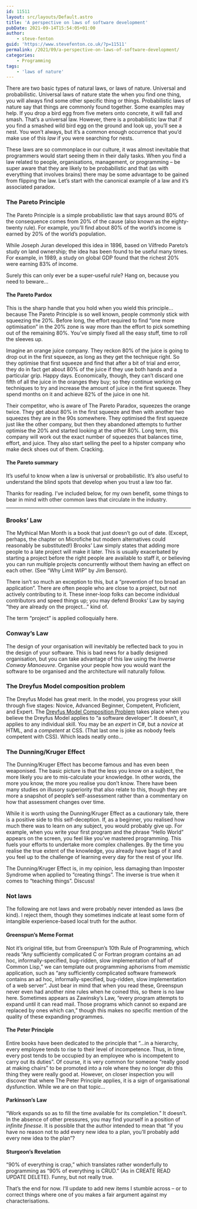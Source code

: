 ```yaml
---
id: 11511
layout: src/layouts/Default.astro
title: 'A perspective on laws of software development'
pubDate: 2021-09-14T15:54:05+01:00
author:
    - steve-fenton
guid: 'https://www.stevefenton.co.uk/?p=11511'
permalink: /2021/09/a-perspective-on-laws-of-software-development/
categories:
    - Programming
tags:
    - 'laws of nature'
---
```


There are two basic types of natural laws, or laws of nature. Universal and probabilistic. Universal laws of nature state the when you find one thing, you will always find some other specific thing or things. Probabilistic laws of nature say that things are commonly found together. Some examples may help. If you drop a bird egg from five meters onto concrete, it will fall and smash. That’s a universal law. However, there is a probabilistic law that if you find a smashed wild bird egg on the ground and look up, you’ll see a nest. You won’t always, but it’s a common enough occurrence that you’d make use of this *law* if you were searching for nests.

These laws are so commonplace in our culture, it was almost inevitable that programmers would start seeing them in their daily tasks. When you find a law related to people, organisations, management, or programming – be super aware that they are likely to be probabilistic and that (as with everything that involves brains) there may be some advantage to be gained from flipping the law. Let’s start with the canonical example of a law and it’s associated paradox.

### The Pareto Principle

The Pareto Principle is a simple probabilistic law that says around 80% of the consequence comes from 20% of the cause (also known as the eighty-twenty rule). For example, you’ll find about 80% of the world’s income is earned by 20% of the world’s population.

While Joseph Juran developed this idea in 1896, based on Vilfredo Pareto’s study on land ownership; the idea has been found to be useful many times. For example, in 1989, a study on global GDP found that the richest 20% were earning 83% of income.

Surely this can only ever be a super-useful rule? Hang on, because you need to beware…

#### The Pareto Pardox

This is the sharp handle that you hold when you wield this principle… because The Pareto Principle is so well known, people commonly stick with squeezing the 20%. Before long, the effort required to find “one more optimisation” in the 20% zone is way more than the effort to pick something out of the remaining 80%. You’ve simply fixed all the easy stuff, time to roll the sleeves up.

Imagine an orange juice company. They reckon 80% of the juice is going to drop out in the first squeeze, as long as they get the technique right. So they optimise that first squeeze and find that after a bit of trial and error, they do in fact get about 80% of the juice if they use both hands and a particular grip. Happy days. Economically, though, they can’t discard one fifth of all the juice in the oranges they buy; so they continue working on techniques to try and increase the amount of juice in the first squeeze. They spend months on it and achieve 82% of the juice in one hit.

Their competitor, who is aware of The Pareto Paradox, squeezes the orange twice. They get about 80% in the first squeeze and then with another two squeezes they are in the 90s somewhere. They optimised the first squeeze just like the other company, but then they abandoned attempts to further optimise the 20% and started looking at the other 80%. Long term, this company will work out the exact number of squeezes that balances time, effort, and juice. They also start selling the peel to a hipster company who make deck shoes out of them. Cracking.

#### The Pareto summary

It’s useful to know when a law is universal or probabilistic. It’s also useful to understand the blind spots that develop when you trust a law too far.

Thanks for reading. I’ve included below, for my own benefit, some things to bear in mind with other common laws that circulate in the industry.

- - - - - -

### Brooks’ Law

The Mythical Man Month is a book that just doesn’t go out of date. (Except, perhaps, the chapter on Microfiche but modern alternatives could reasonably be substituted!) Brooks’ Law simply states that adding more people to a late project will make it later. This is usually exacerbated by starting a project before the right people are available to staff it, or believing you can run multiple projects concurrently without them having an effect on each other. (See “Why Limit WIP” by Jim Benson).

There isn’t so much an exception to this, but a “prevention of too broad an application”. There are often people who are close to a project, but not actively contributing to it. These inner-loop folks can become individual contributors and speed things up; you may defend Brooks’ Law by saying “they are already on the project…” kind of.

The term “project” is applied colloquially here.

### Conway’s Law

The design of your organisation will inevitably be reflected back to you in the design of your software. This is bad news for a badly designed organisation, but you can take advantage of this law using the *Inverse Conway Manoeuvre*. Organise your people how you would want the software to be organised and the architecture will naturally follow.

### The Dreyfus Model composition problem

The Dreyfus Model has great merit. In the model, you progress your skill through five stages: Novice, Advanced Beginner, Competent, Proficient, and Expert. The [Dreyfus Model Composition Problem](https://www.stevefenton.co.uk/2012/12/the-dreyfus-model-mistake-in-software-development/) takes place when you believe the Dreyfus Model applies to “a software developer”. It doesn’t, it applies to any individual skill. You may be an *expert* in C#, but a *novice* at HTML, and a *competent* at CSS. (That last one is joke as nobody feels competent with CSS). Which leads neatly onto…

### The Dunning/Kruger Effect

The Dunning/Kruger Effect has become famous and has even been weaponised. The basic picture is that the less you know on a subject, the more likely you are to mis-calculate your knowledge. In other words, the more you know, the more you realise you don’t know. There have been many studies on illusory superiority that also relate to this, though they are more a snapshot of people’s self-assessment rather than a commentary on how that assessment changes over time.

While it is worth using the Dunning/Kruger Effect as a cautionary tale, there is a positive side to this self-deception. If, as a beginner, you realised how much there was to learn on any subject, you would probably give up. For example, when you write your first program and the phrase “Hello World” appears on the screen, you feel like you’ve mastered programming. This fuels your efforts to undertake more complex challenges. By the time you realise the true extent of the knowledge, you already have bags of it and you feel up to the challenge of learning every day for the rest of your life.

The Dunning/Kruger Effect is, in my opinion, less damaging than Imposter Syndrome when applied to “creating things”. The inverse is true when it comes to “teaching things”. Discuss!

### Not laws

The following are not laws and were probably never intended as laws (be kind). I reject them, though they sometimes indicate at least some form of intangible experience-based local truth for the author.

#### Greenspun’s Meme Format

Not it’s original title, but from Greenspun’s 10th Rule of Programming, which reads “Any sufficiently complicated C or Fortran program contains an ad hoc, informally-specified, bug-ridden, slow implementation of half of Common Lisp,” we can template out programming aphorisms from *memistic* application, such as “any sufficiently complicated software framework contains an ad hoc, informally-specified, bug-ridden, slow implementation of a web server”. Just bear in mind that when you read these, Greenspun never even had another nine rules when he coined this, so there is no law here. Sometimes appears as Zawinsky’s Law, “every program attempts to expand until it can read mail. Those programs which cannot so expand are replaced by ones which can,” though this makes no specific mention of the quality of these expanding programmes.

#### The Peter Principle

Entire books have been dedicated to the principle that “…in a hierarchy, every employee tends to rise to their level of incompetence. Thus, in time, every post tends to be occupied by an employee who is incompetent to carry out its duties”. Of course, it is very common for someone “really good at making chairs” to be promoted into a role where they no longer *do* this thing they were really good at. However, on closer inspection you will discover that where The Peter Principle applies, it is a sign of organisational dysfunction. While we are on that topic…

#### Parkinson’s Law

“Work expands so as to fill the time available for its completion.” It doesn’t. In the absence of other pressures, you may find yourself in a position of *infinite finesse*. It is possible that the author intended to mean that “if you have no reason not to add every new idea to a plan, you’ll probably add every new idea to the plan”?

#### Sturgeon’s Revelation

“90% of everything is crap,” which translates rather wonderfully to programming as “90% of everything is CRUD.” (As in CREATE READ UPDATE DELETE). Funny, but not really true.

That’s the end for now. I’ll update to add new items I stumble across – or to correct things where one of you makes a fair argument against my characterisations.